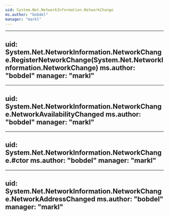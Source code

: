 ```yaml
---
uid: System.Net.NetworkInformation.NetworkChange
ms.author: "bobdel"
manager: "markl"
---
```


---
uid: System.Net.NetworkInformation.NetworkChange.RegisterNetworkChange(System.Net.NetworkInformation.NetworkChange)
ms.author: "bobdel"
manager: "markl"
---

---
uid: System.Net.NetworkInformation.NetworkChange.NetworkAvailabilityChanged
ms.author: "bobdel"
manager: "markl"
---

---
uid: System.Net.NetworkInformation.NetworkChange.#ctor
ms.author: "bobdel"
manager: "markl"
---

---
uid: System.Net.NetworkInformation.NetworkChange.NetworkAddressChanged
ms.author: "bobdel"
manager: "markl"
---
